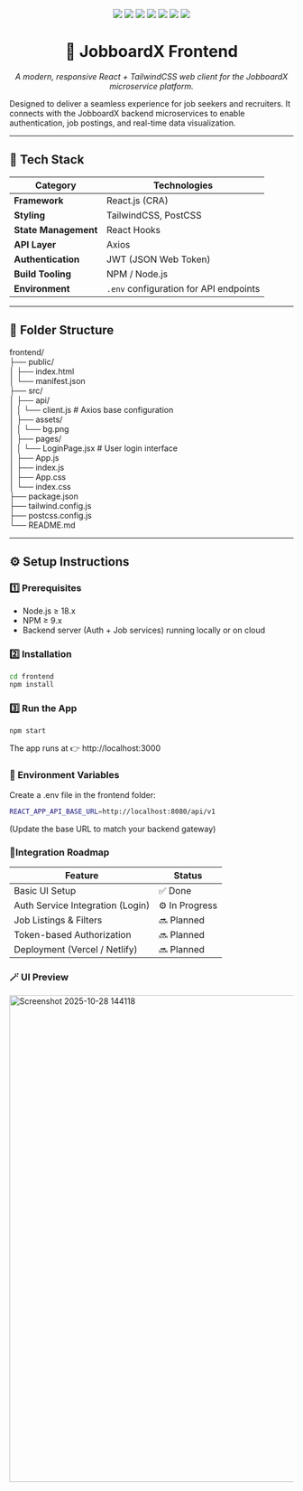 <p align="center">
  <img src="https://img.shields.io/badge/React-18.2.0-blue?logo=react&logoColor=white"/>
  <img src="https://img.shields.io/badge/TailwindCSS-3.3.2-06B6D4?logo=tailwindcss&logoColor=white"/>
  <img src="https://img.shields.io/badge/JavaScript-ES6+-yellow?logo=javascript&logoColor=black"/>
  <img src="https://img.shields.io/badge/Axios-HTTP-blueviolet?logo=axios&logoColor=white"/>
  <img src="https://img.shields.io/badge/JWT-Auth-success?logo=jsonwebtokens&logoColor=white"/>
  <img src="https://img.shields.io/badge/Node.js-18.x-green?logo=node.js&logoColor=white"/>
  <img src="https://img.shields.io/badge/Build-NPM-red?logo=npm&logoColor=white"/>
</p>

<h1 align="center">🎨 JobboardX Frontend</h1>
<p align="center"><i>
A modern, responsive React + TailwindCSS web client for the JobboardX microservice platform.
</i></p>



Designed to deliver a seamless experience for job seekers and recruiters.  It connects with the JobboardX backend microservices to enable authentication, job postings, and real-time data visualization.

---

## 🚀 Tech Stack

| Category | Technologies |
|-----------|---------------|
| **Framework** | React.js (CRA) |
| **Styling** | TailwindCSS, PostCSS |
| **State Management** | React Hooks |
| **API Layer** | Axios |
| **Authentication** | JWT (JSON Web Token) |
| **Build Tooling** | NPM / Node.js |
| **Environment** | `.env` configuration for API endpoints |

---

## 🧱 Folder Structure
frontend/<br>
├── public/<br>
│ ├── index.html<br>
│ └── manifest.json<br>
├── src/<br>
│ ├── api/<br>
│ │ └── client.js # Axios base configuration<br>
│ ├── assets/<br>
│ │ └── bg.png<br>
│ ├── pages/<br>
│ │ └── LoginPage.jsx # User login interface<br>
│ ├── App.js<br>
│ ├── index.js<br>
│ ├── App.css<br>
│ └── index.css<br>
├── package.json<br>
├── tailwind.config.js<br>
├── postcss.config.js<br>
└── README.md<br>

---

## ⚙️ Setup Instructions

### 1️⃣ Prerequisites
- Node.js ≥ 18.x  
- NPM ≥ 9.x  
- Backend server (Auth + Job services) running locally or on cloud  

### 2️⃣ Installation
```bash
cd frontend
npm install
```
### 3️⃣ Run the App
```bash
npm start
```
The app runs at 👉 http://localhost:3000

### 🔐 Environment Variables
Create a .env file in the frontend folder:
```bash
REACT_APP_API_BASE_URL=http://localhost:8080/api/v1
```
(Update the base URL to match your backend gateway)

### 🔄Integration Roadmap
| Feature                          | Status         |
| -------------------------------- | -------------- |
| Basic UI Setup                   | ✅ Done         |
| Auth Service Integration (Login) | ⚙️ In Progress |
| Job Listings & Filters           | 🔜 Planned     |
| Token-based Authorization        | 🔜 Planned     |
| Deployment (Vercel / Netlify)    | 🔜 Planned     |

### 🪄 UI Preview
<img width="1919" height="862" alt="Screenshot 2025-10-28 144118" src="https://github.com/user-attachments/assets/94f99c95-0e2c-4d88-8274-49d2781d55dc" />


